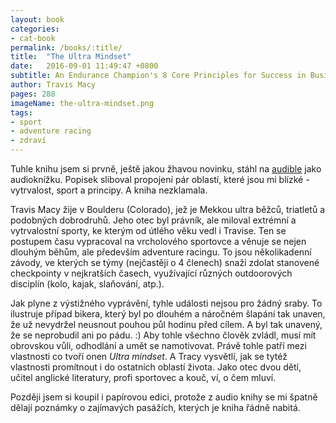 ```yaml
---
layout: book
categories:
- cat-book
permalink: /books/:title/
title:  "The Ultra Mindset"
date:   2016-09-01 11:49:47 +0800
subtitle: An Endurance Champion's 8 Core Principles for Success in Business, Sports and Life
author: Travis Macy
pages: 288
imageName: the-ultra-mindset.png
tags:
- sport
- adventure racing
- zdraví
---
```

Tuhle knihu jsem si prvně, ještě jakou žhavou novinku, stáhl na <a href="http://www.audible.com/" target="_blank">audible</a> jako audioknížku. Popisek sliboval propojení pár oblastí, které jsou mi blízké - vytrvalost, sport a principy. A kniha nezklamala.

Travis Macy žije v Boulderu (Colorado), jež je Mekkou ultra běžců, triatletů a podobných dobrodruhů. Jeho otec byl právník, ale miloval extrémní a vytrvalostní sporty, ke kterým od útlého věku vedl i Travise. Ten se postupem času vypracoval na vrcholového sportovce a věnuje se nejen dlouhým běhům, ale především adventure racingu. To jsou několikadenní závody, ve kterých se týmy (nejčastěji o 4 členech) snaží zdolat stanovené checkpointy v nejkratších časech, využívající různých outdoorových disciplín (kolo, kajak, slaňování, atp.).

Jak plyne z výstižného vyprávění, tyhle události nejsou pro žádný sraby. To ilustruje případ bikera, který byl po dlouhém a náročném šlapání tak unaven, že už nevydržel neusnout pouhou půl hodinu před cílem. A byl tak unavený, že se neprobudil ani po pádu. :) Aby tohle všechno člověk zvládl, musí mít obrovskou vůli, odhodlání a umět se namotivovat. Právě tohle patří mezi vlastnosti co tvoří onen <em>Ultra mindset</em>. A Tracy vysvětlí, jak se tytéž vlastnosti promítnout i do ostatních oblastí života. Jako otec dvou dětí, učitel anglické literatury, profi sportovec a kouč, ví, o čem mluví.

Později jsem si koupil i papírovou edici, protože z audio knihy se mi špatně dělají poznámky o zajímavých pasážích, kterých je kniha řádně nabitá.